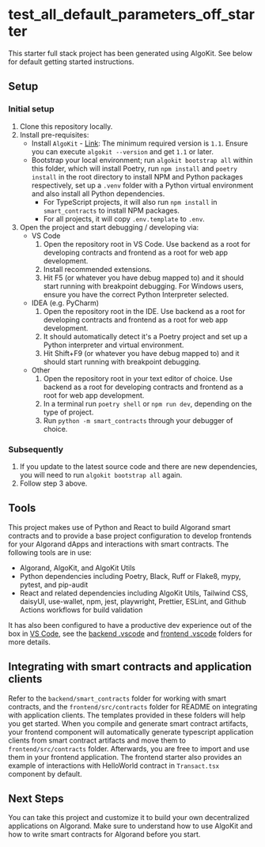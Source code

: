 # test_all_default_parameters_off_starter

This starter full stack project has been generated using AlgoKit. See below for default getting started instructions.

## Setup

### Initial setup

1. Clone this repository locally.
2. Install pre-requisites:
   - Install `AlgoKit` - [Link](https://github.com/algorandfoundation/algokit-cli#install): The minimum required version is `1.1`. Ensure you can execute `algokit --version` and get `1.1` or later.
   - Bootstrap your local environment; run `algokit bootstrap all` within this folder, which will install Poetry, run `npm install` and `poetry install` in the root directory to install NPM and Python packages respectively, set up a `.venv` folder with a Python virtual environment and also install all Python dependencies.
     - For TypeScript projects, it will also run `npm install` in `smart_contracts` to install NPM packages.
     - For all projects, it will copy `.env.template` to `.env`.
3. Open the project and start debugging / developing via:
   - VS Code
     1. Open the repository root in VS Code. Use backend as a root for developing contracts and frontend as a root for web app development.
     2. Install recommended extensions.
     3. Hit F5 (or whatever you have debug mapped to) and it should start running with breakpoint debugging. For Windows users, ensure you have the correct Python Interpreter selected.
   - IDEA (e.g. PyCharm)
     1. Open the repository root in the IDE. Use backend as a root for developing contracts and frontend as a root for web app development.
     2. It should automatically detect it's a Poetry project and set up a Python interpreter and virtual environment.
     3. Hit Shift+F9 (or whatever you have debug mapped to) and it should start running with breakpoint debugging.
   - Other
     1. Open the repository root in your text editor of choice. Use backend as a root for developing contracts and frontend as a root for web app development.
     2. In a terminal run `poetry shell` or `npm run dev`, depending on the type of project.
     3. Run `python -m smart_contracts` through your debugger of choice.

### Subsequently

1. If you update to the latest source code and there are new dependencies, you will need to run `algokit bootstrap all` again.
2. Follow step 3 above.

## Tools

This project makes use of Python and React to build Algorand smart contracts and to provide a base project configuration to develop frontends for your Algorand dApps and interactions with smart contracts. The following tools are in use:

- Algorand, AlgoKit, and AlgoKit Utils
- Python dependencies including Poetry, Black, Ruff or Flake8, mypy, pytest, and pip-audit
- React and related dependencies including AlgoKit Utils, Tailwind CSS, daisyUI, use-wallet, npm, jest, playwright, Prettier, ESLint, and Github Actions workflows for build validation

It has also been configured to have a productive dev experience out of the box in [VS Code](https://code.visualstudio.com/), see the [backend .vscode](./backend/.vscode) and [frontend .vscode](./frontend/.vscode) folders for more details.

## Integrating with smart contracts and application clients

Refer to the `backend/smart_contracts` folder for working with smart contracts, and the `frontend/src/contracts` folder for README on integrating with application clients. The templates provided in these folders will help you get started.
When you compile and generate smart contract artifacts, your frontend component will automatically generate typescript application clients from smart contract artifacts and move them to `frontend/src/contracts` folder. Afterwards, you are free to import and use them in your frontend application. The frontend starter also provides an example of interactions with HelloWorld contract in `Transact.tsx` component by default.

## Next Steps

You can take this project and customize it to build your own decentralized applications on Algorand. Make sure to understand how to use AlgoKit and how to write smart contracts for Algorand before you start.
